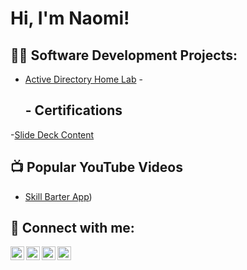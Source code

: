 <h1>Hi, I'm Naomi! </h1>

<h2>👨‍💻 Software Development Projects:</h2>


  - [Active Directory Home Lab](https://github.com/Naomi27-byte/ActiveDirectoryLab/blob/main/README.md)
-<h2> - Certifications</h2>

-[Slide Deck Content](https://docs.google.com/presentation/d/1wa7L-YbUrsqJr74-EiK0vufRk1bOVTMqTXTnbzvGM2c/edit?usp=sharing)
<h2>📺 Popular YouTube Videos</h2>

- [Skill Barter App](https://youtu.be/E3zaYW6E1fQ))


<h2> 🤳 Connect with me:</h2>

[<img align="left" alt="JoshMadakor | YouTube" width="22px" src="https://cdn.jsdelivr.net/npm/simple-icons@v3/icons/youtube.svg" />][youtube]
[<img align="left" alt="JoshMadakor | Twitter" width="22px" src="https://cdn.jsdelivr.net/npm/simple-icons@v3/icons/twitter.svg" />][twitter]
[<img align="left" alt="JoshMadakor | LinkedIn" width="22px" src="https://cdn.jsdelivr.net/npm/simple-icons@v3/icons/linkedin.svg" />][linkedin]
[<img align="left" alt="JoshMadakor | Instagram" width="22px" src="https://cdn.jsdelivr.net/npm/simple-icons@v3/icons/instagram.svg" />][instagram]

[twitter]: https://twitter.com/orjinaomi
[youtube]: https://www.youtube.com/c/orjinaomi
[instagram]: https://www.instagram.com/orjinaomi/
[linkedin]: https://linkedin.com/in/orjinaomi

<!--
**joshmadakor1/joshmadakor1** is a ✨ _special_ ✨ repository because its `README.md` (this file) appears on your GitHub profile.

Here are some ideas to get you started:

- 🔭 I’m currently working on ...
- 🌱 I’m currently learning ...
- 👯 I’m looking to collaborate on ...
- 🤔 I’m looking for help with ...
- 💬 Ask me about ...
- 📫 How to reach me: ...
- 😄 Pronouns: ...
- ⚡ Fun fact: ...
-->

